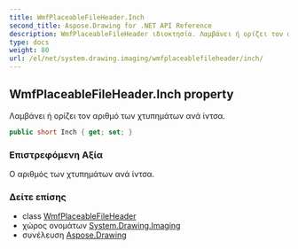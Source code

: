 ```yaml
---
title: WmfPlaceableFileHeader.Inch
second_title: Aspose.Drawing for .NET API Reference
description: WmfPlaceableFileHeader ιδιοκτησία. Λαμβάνει ή ορίζει τον αριθμό των χτυπημάτων ανά ίντσα.
type: docs
weight: 80
url: /el/net/system.drawing.imaging/wmfplaceablefileheader/inch/
---
```

## WmfPlaceableFileHeader.Inch property

Λαμβάνει ή ορίζει τον αριθμό των χτυπημάτων ανά ίντσα.

```csharp
public short Inch { get; set; }
```

### Επιστρεφόμενη Αξία

Ο αριθμός των χτυπημάτων ανά ίντσα.

### Δείτε επίσης

* class [WmfPlaceableFileHeader](../)
* χώρος ονομάτων [System.Drawing.Imaging](../../wmfplaceablefileheader/)
* συνέλευση [Aspose.Drawing](../../../)


